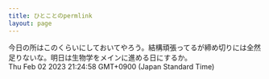 ```yaml
---
title: ひとことのpermlink
layout: page
---
```

<div class="box" dt="1675340698574">
  今日の所はこのくらいにしておいてやろう。結構頑張ってるが締め切りには全然足りないな。明日は生物学をメインに進める日にするか。
  <div class="content is-small">Thu Feb 02 2023 21:24:58 GMT+0900 (Japan Standard Time)</div>
</div>